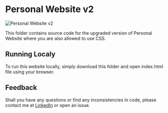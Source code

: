 # Personal Website v2
![Personal Website v2](https://user-images.githubusercontent.com/61123874/120181512-74826c80-c20d-11eb-8186-79ac1802ebbd.png)

This folder contains source code for the upgraded version of Personal Website where you are also allowed to use CSS.

## Running Localy
To run this website locally, simply download this folder and open index.html file using your browser.

## Feedback
Shall you have any questions or find any inconsistencies in code, please contact me at [LinkedIn](https://www.linkedin.com/in/anatoly-ryabchenko/) or open an issue.
